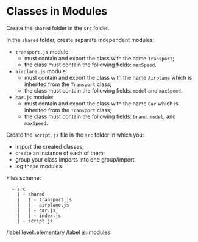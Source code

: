 # Classes in Modules

Create the `shared` folder in the `src` folder.

In the `shared` folder, create separate independent modules:

- `transport.js` module:
  - must contain and export the class with the name `Transport`;
  - the class must contain the following fields: `maxSpeed`.
- `airplane.js` module:
  - must contain and export the class with the name `Airplane` which is inherited from the `Transport` class;
  - the class must contain the following fields: `model` and `maxSpeed`.
- `car.js` module:
  - must contain and export the class with the name `Car` which is inherited from the `Transport` class;
  - the class must contain the following fields: `brand`, `model`, and `maxSpeed`.

Create the `script.js` file in the `src` folder in which you:

- import the created classes;
- create an instance of each of them;
- group your class imports into one group/import.
- log these modules.

Files scheme:

```text
  - src
    | - shared
    |   | - transport.js
    |   | - airplane.js
    |   | - car.js
    |   | - index.js
    | - script.js
```

/label level::elementary
/label js::modules
